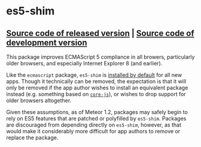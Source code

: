 # es5-shim
[Source code of released version](https://github.com/meteor/meteor/tree/master/packages/es5-shim) | [Source code of development version](https://github.com/meteor/meteor/tree/master/packages/es5-shim)
---

This package improves ECMAScript 5 compliance in all browers, particularly older browsers, and especially Internet Explorer 8 (and earlier).

Like the `ecmascript` package, `es5-shim` is [installed by default](https://github.com/meteor/meteor/blob/22bd755918/tools/static-assets/skel/.meteor/packages#L11) for all new apps. Though it technically can be removed, the expectation is that it will only be removed if the app author wishes to install an equivalent package instead (e.g. something based on [`core-js`](https://github.com/zloirock/core-js)), or wishes to drop support for older browsers altogether.

Given these assumptions, as of Meteor 1.2, packages may safely begin to rely on ES5 features that are patched or polyfilled by `es5-shim`. Packages are discouraged from depending directly on `es5-shim`, however, as that would make it considerably more difficult for app authors to remove or replace the package.
